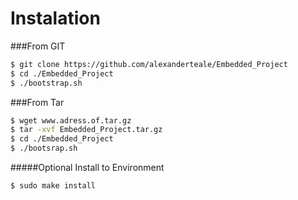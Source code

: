 Instalation
======

###From GIT

```sh
$ git clone https://github.com/alexanderteale/Embedded_Project
$ cd ./Embedded_Project
$ ./bootstrap.sh

```

###From Tar
```sh
$ wget www.adress.of.tar.gz
$ tar -xvf Embedded_Project.tar.gz
$ cd ./Embedded_Project
$ ./bootsrap.sh
```

#####Optional Install to Environment

```sh
$ sudo make install
```

